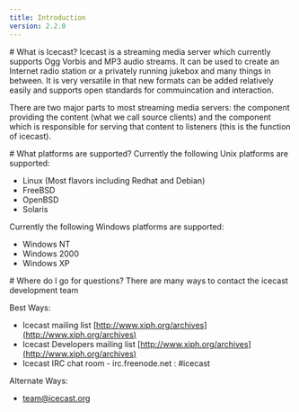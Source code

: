 ```yaml
---
title: Introduction
version: 2.2.0
---
```


<div class="article" markdown="1">
# What is Icecast?
Icecast is a streaming media server which currently supports Ogg Vorbis and MP3 audio streams. It can be used to create an Internet radio station or a privately running jukebox and many things in between. It is very versatile in that new formats can be added relatively easily and supports open standards for commuincation and interaction.

There are two major parts to most streaming media servers: the component providing the content (what we call source clients) and the component which is responsible for serving that content to listeners (this is the function of icecast).
</div>

<div class="article" markdown="1">
# What platforms are supported?
Currently the following Unix platforms are supported:

-	Linux (Most flavors including Redhat and Debian)
-	FreeBSD
-	OpenBSD
-	Solaris

Currently the following Windows platforms are supported:

-	Windows NT
-	Windows 2000
-	Windows XP

</div>

<div class="article" markdown="1">
# Where do I go for questions?
There are many ways to contact the icecast development team

Best Ways:

-	Icecast mailing list [http://www.xiph.org/archives](http://www.xiph.org/archives)
-	Icecast Developers mailing list [http://www.xiph.org/archives](http://www.xiph.org/archives)
-	Icecast IRC chat room - irc.freenode.net : #icecast

Alternate Ways:

-	team@icecast.org

</div>
